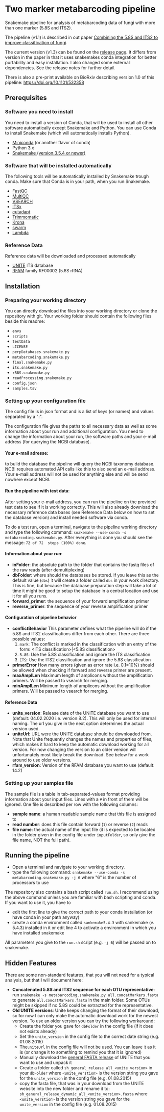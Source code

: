 # Two marker metabarcoding pipeline
Snakemake pipeline for analysis of metabarcoding data of fungi with more than one marker (5.8S and ITS2).

The pipeline (v1.1) is described in out paper [Combining the 5.8S and ITS2 to improve classification of fungi](https://besjournals.onlinelibrary.wiley.com/doi/full/10.1111/2041-210X.13266). 

The current version (v1.3) can be found on the [release page](https://github.com/f-heeger/two_marker_metabarcoding/releases). It differs from version in the paper in that it uses snakemakes conda integration for better portability and easy installation. I also changed some external dependencies. See the release notes for further detail.

There is also a pre-print available on BioRxiv describing version 1.0 of this pipeline: [https://doi.org/10.1101/532358 ](https://www.biorxiv.org/content/10.1101/532358v1)

## Prerequisites


### Software you need to install
You need to install a version of Conda, that will be used to install all other software automatically except Snakemake and Python. You can use Conda to install Snakemake (which will automatically installs Python).

* [Miniconda](https://docs.conda.io/en/latest/miniconda.html) (or another flavor of conda)
* Python 3.x
* [Snakemake (version 3.5.4 or newer)](https://snakemake.readthedocs.io/en/stable/getting_started/installation.html)

### Software that will be installed automatically
The following tools will be automatically installed by Snakemake trough conda. Make sure that Conda is in your path, when you run Snakemake.

* [FastQC](http://www.bioinformatics.babraham.ac.uk/projects/fastqc/)
* [MultiQC](http://multiqc.info/)
* [VSEARCH](https://github.com/torognes/vsearch)
* [ITSx](http://microbiology.se/software/itsx/)
* [cutadapt](https://github.com/marcelm/cutadapt)
* [Trimmomatic](http://www.usadellab.org/cms/?page=trimmomatic)
* [Krona](https://github.com/marbl/Krona/wiki/KronaTools)
* [swarm](https://github.com/torognes/swarm)
* [Lambda](http://seqan.github.io/lambda/)

### Reference Data
Reference data will be downloaded and processed automatically

* [UNITE](https://unite.ut.ee/) ITS database
* [RFAM](http://rfam.xfam.org/) family RF00002 (5.8S rRNA) 

## Installation

### Preparing your working directory

You can directly download the files into your working directory or clone the repository with git. Your working folder should contain the following files beside this readme:

   * `envs`
   * `scripts`
   * `testData`
   * `LICENSE`
   * `perpDatabases.snakemake.py`
   * `metabarcoding.snakemake.py`
   * `final.snakemake.py`
   * `its.snakemake.py`
   * `r58S.snakemake.py`
   * `readProcessing.snakemake.py`
   * `config.json`
   * `samples.tsv`

### Setting up your configuration file

The config file is in json format and is a list of keys (or names) and values separated by a ":".

The configuration file gives the paths to all necessary data as well as some information about your run and additional configuration. You need to change the information about your run, the software paths and your e-mail address (for querying the NCBI database).


#### Your e-mail adresse:
to build the database the pipeline will query the NCBI taxonomy database. NCBI requires automated API calls like this to also send an e-mail address. Your e-mail address will not be used for anything else and will be send nowhere except NCBI.

#### Run the pipeline with test data:
After setting your e-mail address, you can run the pipeline on the provided test data to see if it is working correctly. This will also already download the necessary reference data bases (see Reference Data below on how to set the database version) and install needed software via conda.

To do a test run, open a terminal, navigate to the pipeline working directory and type the following command: `snakemake --use-conda -s metabarcoding.snakemake.py`. After everything is done you should see the message: `72 of 72  steps (100%) done`.

#### Information about your run:

* **inFolder**: the absolute path to the folder that contains the fastq files of the raw reads (after demultiplexing)
* **dbFolder**: where should the databases be stored. If you leave this as the default value (`dbs`) it will create a folder called `dbs` in your work directory. This is fine, but because the database preparation step will take a lot of time it might be good to setup the database in a central location and use it for all you runs.
* **forward_primer**: the sequence of your forward amplification primer
* **reverse_primer**: the sequence of your reverse amplification primer

#### Configuration of pipeline behavior

* **conflictBehavior** This parameter defines what the pipeline will do if the 5.8S and ITS2 classifications differ from each other. There are three possible values:
    1. `mark`: The conflict is marked in the classification with an entry of the form: \<ITS classification>|<5.8S classification>
    2. `5.8S`: Use the 5.8S classification and ignore the ITS classification
    3. `ITS`: Use the ITS2 classification and ignore the 5.8S classification
* **primerError** How many errors (given as error rate i.e. 0.1=10%) should be allowed when checking if forward and reverse primer are present.
* **maxAmplLen** Maximum length of amplicons without the amplification primers. Will be passed to vsearch for merging.
* **minAmplLen** Minimum length of amplicons without the amplification primers. Will be passed to vsearch for merging.

#### Reference Data
* **unite_version**: Release date of the UNITE database you want to use (default: 04.02.2020 i.e. version 8.2). This will only be used for internal naming. The url you give in the next option determines the actual version used.
* **uniteUrl**: URL were the UNITE database should be downloaded from. Note that Unite frequently changes the names and properties of files, which makes it hard to keep the automatic download working for all version. For now changing the version to an older version will unfortunately most likely break the download. See below for a work around to use older versions.
* **rfam_version**: Version of the RFAM database you want to use (default: 14.2)

### Setting up your samples file
The sample file is a table in tab-separated-values format providing information about your input files. Lines with a `#` in front of them will be ignored. One file is described per row with the following columns:

* **sample name**: a human readable sample name that this file is assigned to
* **read number**: does this file contain forward (`1`) or reverse (`2`) reads
* **file name**: the actual name of the input file (it is expected to be located in the folder given in the config file under `inputFolder`, so only give the file name, NOT the full path).

## Running the pipeline

* Open a terminal and navigate to your working directory.
* type the following command: `snakemake --use-conda -s metabarcoding.snakemake.py -j 6` where "6" is the number of processors to use

The repository also contains a bash script called `run.sh`. I recommend using the above command unless you are familiar with bash scripting and conda. If you want to use it, you have to

* edit the first line to give the correct path to your conda installation (or have conda in your path anyway)
* create a conda environment called `sankemake5.4.3` with sankemake (v. 5.4.3) installed in it or edit line 4 to activate a environment in which you have installed snakemake

All parameters you give to the `run.sh` script (e.g. `-j 6`) will be passed on to snakemake.



## Hidden Features
There are some non-standard features, that you will not need for a typical analysis, but that I will document here:

* **Concatenated 5.8S and ITS2 sequence for each OTU representative**: run `snakemake -s metabarcoding.snakemake.py all.concatMarkers.fasta` to generate `all.concatMarkers.fasta` in the main folder. Some OTUs might be skipped if no 5.8S could be extracted for the representative.
* **Old UNITE versions**: Unite keeps changing the format of their download, so for now I can only make the automatic download work for the newest version. To use an older version you can try the following workaround:
    * Create the folder you gave for `dbFolder` in the config file (if it does not exists already)
    * Set the `unite_version` in the config file to the correct date string (e.g. 01.08.2015)
    * The`uniteUrl` in the config file will not be used. You can leave it as it is (or change it to something to remind you that it is ignored)
    * Manually download the [general FASTA release](https://unite.ut.ee/repository.php) of UNITE that you want to use and unpack it
    * Create a folder called `sh_general_release_all_<unite_version>` in your `dbFolder` where `<unite_verstion>` is the version string you gave for the `unite_version` in the config file (e.g. 01.08.2015)
    * copy the fasta file, that was in your download from the UNITE website into the new folder and rename it to: `sh_general_release_dynamic_all_<unite_version>.fasta` where `<unite_verstion>` is the version string you gave for the `unite_version` in the config file (e.g. 01.08.2015)

